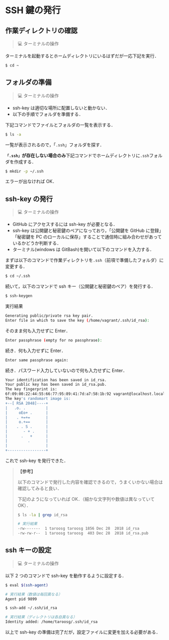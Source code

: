 # SSH 鍵の発行

## 作業ディレクトリの確認

> 💻 ターミナルの操作

ターミナルを起動するとホームディレクトリにいるはずだが一応下記を実行．

```bash
$ cd ~
```

## フォルダの準備

> 💻 ターミナルの操作

- ssh-key は適切な場所に配置しないと動かない．
- 以下の手順でフォルダを準備する．

下記コマンドでファイルとフォルダの一覧を表示する．

```bash
$ ls -a
```

一覧が表示されるので，「`.ssh`」フォルダを探す．

**`「.ssh」`が存在しない場合のみ**下記コマンドでホームディレクトリに`.ssh`フォルダを作成する．

```bash
$ mkdir -p ~/.ssh
```

エラーが出なければ OK．

## ssh-key の発行

> 💻 ターミナルの操作

- GitHub にアクセスするには ssh-key が必要となる．
- ssh-key は公開鍵と秘密鍵のペアになっており，「公開鍵を GitHub に登録」「秘密鍵を PC のローカルに保存」することで通信時に組み合わせがあっているかどうか判断する．
- ターミナル(windows は GitBash)を開いて以下のコマンドを入力する．

まずは以下のコマンドで作業ディレクトリを`.ssh`（前項で準備したフォルダ）に変更する．

```bash
$ cd ~/.ssh
```

続いて，以下のコマンドで ssh キー（公開鍵と秘密鍵のペア）を発行する．

```bash
$ ssh-keygen
```

実行結果

```bash
Generating public/private rsa key pair.
Enter file in which to save the key (/home/vagrant/.ssh/id_rsa):
```

そのまま何も入力せずに Enter．

```bash
Enter passphrase (empty for no passphrase):
```

続き．何も入力せずに Enter．

```bash
Enter same passphrase again:
```

続き．パスワード入力していないので何も入力せずに Enter．

```bash
Your identification has been saved in id_rsa.
Your public key has been saved in id_rsa.pub.
The key fingerprint is:
6f:09:00:22:44:55:66:77:95:89:41:7d:a7:58:1b:92 vagrant@localhost.localdomain
The key's randomart image is:
+--[ RSA 2048]----+
|   .o. .         |
|     oEo+ .      |
|    . +=+=       |
|     o.+==       |
|    . . S .      |
|       - + .     |
|      .   +      |
|         .       |
|                 |
+-----------------+
```

これで ssh-key を発行できた．

> **【参考】**
>
> 以下のコマンドで発行した内容を確認できるので，うまくいかない場合は確認してみると良い．
>
> 下記のようになっていれば OK．（細かな文字列や数値は異なっていて OK）．
>
> ```bash
> $ ls -la | grep id_rsa
>
> # 実行結果
> -rw-------  1 taroosg taroosg 1856 Dec 28  2018 id_rsa
> -rw-rw-r--  1 taroosg taroosg  403 Dec 28  2018 id_rsa.pub
> ```

## ssh キーの設定

> 💻 ターミナルの操作

以下 2 つのコマンドで ssh-key を動作するように設定する．

```bash
$ eval $(ssh-agent)

# 実行結果（数値は毎回異なる）
Agent pid 9899

```

```bash
$ ssh-add ~/.ssh/id_rsa

# 実行結果（ディレクトリは各自異なる）
Identity added: /home/taroosg/.ssh/id_rsa

```

以上で ssh-key の準備は完了だが，設定ファイルに変更を加える必要がある．
